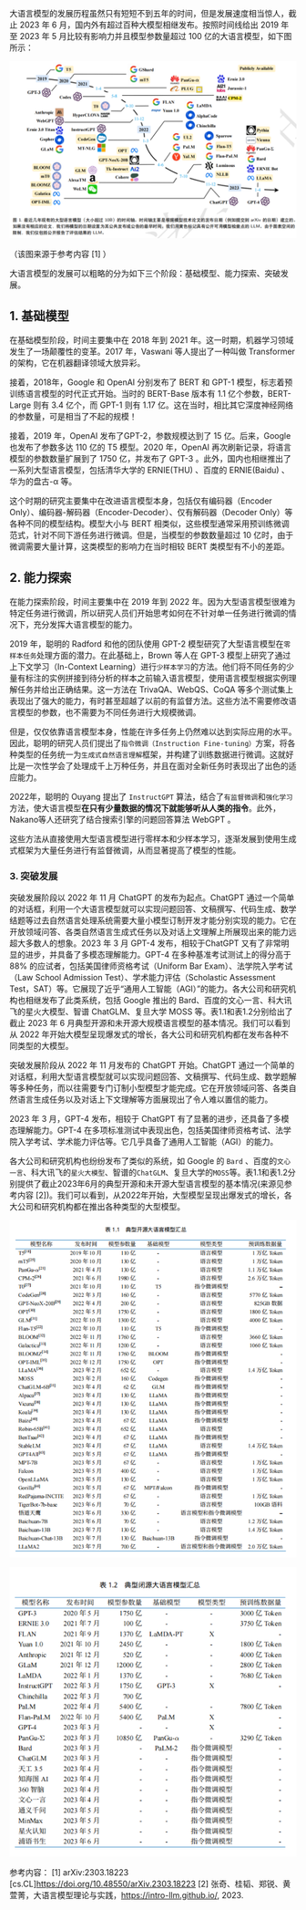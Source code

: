 

大语言模型的发展历程虽然只有短短不到五年的时间，但是发展速度相当惊人，截止 2023 年
6 月，国内外有超过百种大模型相继发布。按照时间线给出 2019 年至 2023 年 5 月比较有影响力并且模型参数量超过 100 亿的大语言模型，如下图所示：

![](../../figures/recently_LLM.png)

（该图来源于参考内容 [1] ）

大语言模型的发展可以粗略的分为如下三个阶段：基础模型、能力探索、突破发展。

## 1. 基础模型

在基础模型阶段，时间主要集中在 2018 年到 2021 年。这一时期，机器学习领域发生了一场颠覆性的变革。2017 年，Vaswani 等人提出了一种叫做 Transformer 的架构，它在机器翻译领域大放异彩。

接着，2018年，Google 和 OpenAI 分别发布了 BERT 和 GPT-1 模型，标志着预训练语言模型的时代正式开始。当时的 BERT-Base 版本有 1.1 亿个参数，BERT-Large 则有 3.4 亿个，而 GPT-1 则有 1.17 亿。这在当时，相比其它深度神经网络的参数量，可是相当了不起的规模！

接着，2019 年，OpenAI 发布了GPT-2，参数规模达到了 15 亿。后来，Google 也发布了参数多达 110 亿的 T5 模型。2020 年，OpenAI 再次刷新记录，将语言模型的参数数量扩展到了 1750 亿，并发布了 GPT-3 。此外，国内也相继推出了一系列大型语言模型，包括清华大学的 ERNIE(THU) 、百度的 ERNIE(Baidu) 、华为的盘古-α 等。

这个时期的研究主要集中在改进语言模型本身，包括仅有编码器（Encoder Only）、编码器-解码器（Encoder-Decoder）、仅有解码器（Decoder Only）等各种不同的模型结构。模型大小与 BERT 相类似，这些模型通常采用预训练微调范式，针对不同下游任务进行微调。但是，当模型的参数数量超过 10 亿时，由于微调需要大量计算，这类模型的影响力在当时相较 BERT 类模型有不小的差距。

## 2. 能力探索

在能力探索阶段，时间主要集中在 2019 年到 2022 年。因为大型语言模型很难为特定任务进行微调，所以研究人员们开始思考如何在不针对单一任务进行微调的情况下，充分发挥大语言模型的能力。

2019 年，聪明的 Radford 和他的团队使用 GPT-2 模型研究了大型语言模型在`零样本任务`处理方面的潜力。在此基础上，Brown 等人在 GPT-3 模型上研究了通过上下文学习（In-Context Learning）进行`少样本学习`的方法。他们将不同任务的少量有标注的实例拼接到待分析的样本之前输入语言模型，使用语言模型根据实例理解任务并给出正确结果。这一方法在 TrivaQA、WebQS、CoQA 等多个测试集上表现出了强大的能力，有时甚至超越了以前的有监督方法。这些方法不需要修改语言模型的参数，也不需要为不同任务进行大规模微调。

但是，仅仅依靠语言模型本身，性能在许多任务上仍然难以达到实际应用的水平。因此，聪明的研究人员们提出了`指令微调（Instruction Fine-tuning）`方案，将各种类型的任务统一为`生成式自然语言理解`框架，并构建了训练数据进行微调。这就好比是一次性学会了处理成千上万种任务，并且在面对全新任务时表现出了出色的适应能力。

2022年，聪明的 Ouyang 提出了 `InstructGPT` 算法，结合了`有监督微调`和`强化学习`方法，使大语言模型**在只有少量数据的情况下就能够听从人类的指令**。此外，Nakano等人还研究了结合搜索引擎的问题回答算法 WebGPT 。

这些方法从直接使用大型语言模型进行零样本和少样本学习，逐渐发展到使用生成式框架为大量任务进行有监督微调，从而显著提高了模型的性能。

### 3. 突破发展

突破发展阶段以 2022 年 11 月 ChatGPT 的发布为起点。ChatGPT 通过一个简单的对话框，利用一个大语言模型就可以实现问题回答、文稿撰写、代码生成、数学结题等过去自然语言处理系统需要大量小模型订制开发才能分别实现的能力。它在开放领域问答、各类自然语言生成式任务以及对话上文理解上所展现出来的能力远超大多数人的想象。2023 年 3 月 GPT-4 发布，相较于ChatGPT 又有了非常明显的进步，并具备了多模态理解能力。GPT-4 在多种基准考试测试上的得分高于 88% 的应试者，包括美国律师资格考试（Uniform Bar Exam）、法学院入学考试（Law School Admission Test）、学术能力评估（Scholastic Assessment Test，SAT）等。它展现了近乎“通用人工智能（AGI）”的能力。各大公司和研究机构也相继发布了此类系统，包括 Google 推出的 Bard、百度的文心一言、科大讯飞的星火大模型、智谱 ChatGLM、复旦大学 MOSS 等。表1.1和表1.2分别给出了截止 2023 年 6 月典型开源和未开源大规模语言模型的基本情况。我们可以看到从 2022 年开始大模型呈现爆发式的增长，各大公司和研究机构都在发布各种不同类型的大模型。

突破发展阶段从 2022 年 11 月发布的 ChatGPT 开始。ChatGPT 通过一个简单的对话框，利用大型语言模型就可以实现问题回答、文稿撰写、代码生成、数学题解等多种任务，而以往需要专门订制小型模型才能完成。它在开放领域问答、各类自然语言生成任务以及对话上下文理解等方面展现出了令人难以置信的能力。

2023 年 3 月，GPT-4 发布，相较于 ChatGPT 有了显著的进步，还具备了多模态理解能力。GPT-4 在多项标准测试中表现出色，包括美国律师资格考试、法学院入学考试、学术能力评估等。它几乎具备了通用人工智能（AGI）的能力。

各大公司和研究机构也纷纷发布了类似的系统，如 Google 的 `Bard` 、百度的`文心一言`、科大讯飞的`星火大模型`、智谱的`ChatGLM`、复旦大学的`MOSS`等。表1.1和表1.2分别提供了截止2023年6月的典型开源和未开源大型语言模型的基本情况(来源见参考内容 [2])。我们可以看到，从2022年开始，大型模型呈现出爆发式的增长，各大公司和研究机构都在推出各种类型的大型模型。

![](../../figures/Summary_of_Open_Source_LLM.png)

![](../../figures/Summary_of_Closed_Source_LLM.png)


参考内容：
[1] arXiv:2303.18223 [cs.CL]https://doi.org/10.48550/arXiv.2303.18223
[2] 张奇、桂韬、郑锐、黄萱菁，大语言模型理论与实践，https://intro-llm.github.io/, 2023.


